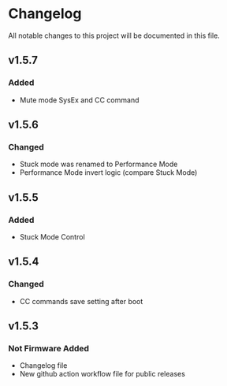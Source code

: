# Changelog
All notable changes to this project will be documented in this file.

## v1.5.7
### Added
- Mute mode SysEx and CC command

## v1.5.6
### Changed
- Stuck mode was renamed to Performance Mode
- Performance Mode invert logic (compare Stuck Mode)

## v1.5.5
### Added
- Stuck Mode Control

## v1.5.4
### Changed
- CC commands save setting after boot

## v1.5.3
### Not Firmware Added
- Changelog file
- New github action workflow file for public releases

